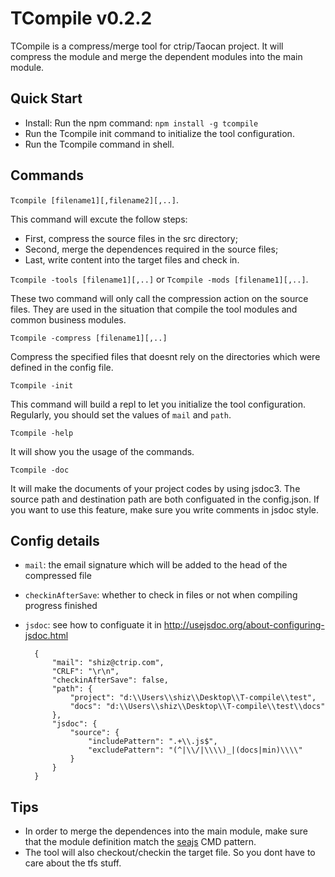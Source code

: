 # TCompile v0.2.2

TCompile is a compress/merge tool for ctrip/Taocan project. It will compress the module and merge the dependent modules into the main module. 

## Quick Start

* Install: Run the npm command: `npm install -g tcompile`
* Run the Tcompile init command to initialize the tool configuration. 
* Run the Tcompile command in shell. 

## Commands

`Tcompile [filename1][,filename2][,..]`. 

This command will excute the follow steps: 
* First, compress the source files in the src directory;
* Second, merge the dependences required in the source files;
* Last, write content into the target files and check in.

`Tcompile -tools [filename1][,..]` or `Tcompile -mods [filename1][,..]`.

These two command will only call the compression action on the source files. They are used in the situation that compile the tool modules and common business modules.

`Tcompile -compress [filename1][,..]`

Compress the specified files that doesnt rely on the directories which were defined in the config file. 

`Tcompile -init`

This command will build a repl to let you initialize the tool configuration. Regularly, you should set the values of `mail` and `path`.

`Tcompile -help`

It will show you the usage of the commands.

`Tcompile -doc`

It will make the documents of your project codes by using jsdoc3. The source path and destination path are both configuated in the config.json. If you want to use this feature, make sure you write comments in jsdoc style.

## Config details

* `mail`: the email signature which will be added to the head of the compressed file
* `checkinAfterSave`: whether to check in files or not when compiling progress finished
* `jsdoc`: see how to configuate it in http://usejsdoc.org/about-configuring-jsdoc.html

		{
			"mail": "shiz@ctrip.com",
			"CRLF": "\r\n",	
			"checkinAfterSave": false,
			"path": {
				"project": "d:\\Users\\shiz\\Desktop\\T-compile\\test",
				"docs": "d:\\Users\\shiz\\Desktop\\T-compile\\test\\docs"
			},
			"jsdoc": {
				"source": {
					"includePattern": ".+\\.js$",
					"excludePattern": "(^|\\/|\\\\)_|(docs|min)\\\\"
				}
			}
		}

## Tips

* In order to merge the dependences into the main module, make sure that the module definition match the [seajs](http://seajs.org/docs/) CMD pattern.
* The tool will also checkout/checkin the target file. So you dont have to care about the tfs stuff. 